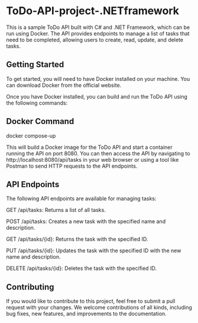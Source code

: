 # ToDo-API-project-.NETframework

This is a sample ToDo API built with C# and .NET Framework, which can be run using Docker. The API provides endpoints to manage a list of tasks that need to be completed, allowing users to create, read, update, and delete tasks.

## Getting Started
To get started, you will need to have Docker installed on your machine. You can download Docker from the official website.

Once you have Docker installed, you can build and run the ToDo API using the following commands:

## Docker Command

docker compose-up

This will build a Docker image for the ToDo API and start a container running the API on port 8080. You can then access the API by navigating to http://localhost:8080/api/tasks in your web browser or using a tool like Postman to send HTTP requests to the API endpoints.

## API Endpoints
The following API endpoints are available for managing tasks:

GET /api/tasks: Returns a list of all tasks.

POST /api/tasks: Creates a new task with the specified name and description.

GET /api/tasks/{id}: Returns the task with the specified ID.

PUT /api/tasks/{id}: Updates the task with the specified ID with the new name and description.

DELETE /api/tasks/{id}: Deletes the task with the specified ID.

## Contributing
If you would like to contribute to this project, feel free to submit a pull request with your changes. We welcome contributions of all kinds, including bug fixes, new features, and improvements to the documentation.
